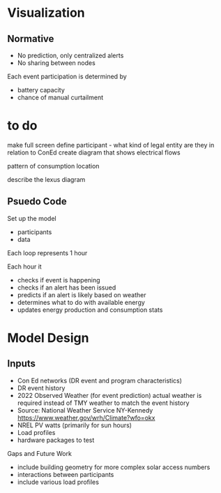 # Visualization

## Normative

* No prediction, only centralized alerts
* No sharing between nodes

Each event participation is determined by 
* battery capacity
* chance of manual curtailment


# to do
make full screen
define participant - what kind of legal entity are they in relation to ConEd 
create diagram that shows electrical flows


pattern of consumption
location


describe the lexus diagram


## Psuedo Code

Set up the model
* participants
* data

Each loop represents 1 hour

Each hour it 
* checks if event is happening
* checks if an alert has been issued
* predicts if an alert is likely based on weather
* determines what to do with available energy
* updates energy production and consumption stats


# Model Design

## Inputs
* Con Ed networks (DR event and program characteristics)
* DR event history
* 2022 Observed Weather (for event prediction) actual weather is required instead of TMY weather to match the event history
 * Source: National Weather Service NY-Kennedy https://www.weather.gov/wrh/Climate?wfo=okx
* NREL PV watts (primarily for sun hours)
* Load profiles 
* hardware packages to test


Gaps and Future Work
* include building geometry for more complex solar access numbers
* interactions between participants
* include various load profiles